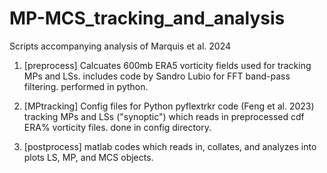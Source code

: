# MP-MCS_tracking_and_analysis
Scripts accompanying analysis of Marquis et al. 2024 


1) [preprocess] Calcuates 600mb ERA5 vorticity fields used for tracking MPs and LSs. includes code by Sandro Lubio for FFT band-pass filtering. performed in python.

2) [MPtracking] Config files for Python pyflextrkr code (Feng et al. 2023) tracking MPs and LSs ("synoptic") which reads in preprocessed cdf ERA% vorticity files. done in config directory.

3) [postprocess]  matlab codes which reads in, collates, and analyzes into plots LS, MP, and MCS objects. 
